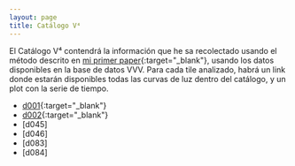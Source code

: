 ```yaml
---
layout: page
title: Catálogo V⁴
---
```

El Catálogo V⁴ contendrá la información que he sa recolectado usando el método descrito en [mi primer paper](https://arxiv.org/pdf/1806.04061.pdf){:target="_blank"}, usando los datos disponibles en la base de datos VVV.
Para cada tile analizado, habrá un link donde estarán disponibles todas las curvas de luz dentro del catálogo, y un plot con la serie de tiempo.


* [d001](https://github.com/nicomedinap/nicomedinap.github.io/blob/master/V4_html/Variables_d001.md){:target="_blank"}
* [d002](https://github.com/nicomedinap/nicomedinap.github.io/blob/master/V4_html/Variables_d002.md){:target="_blank"}
* [d045]
* [d046]
* [d083]
* [d084]
